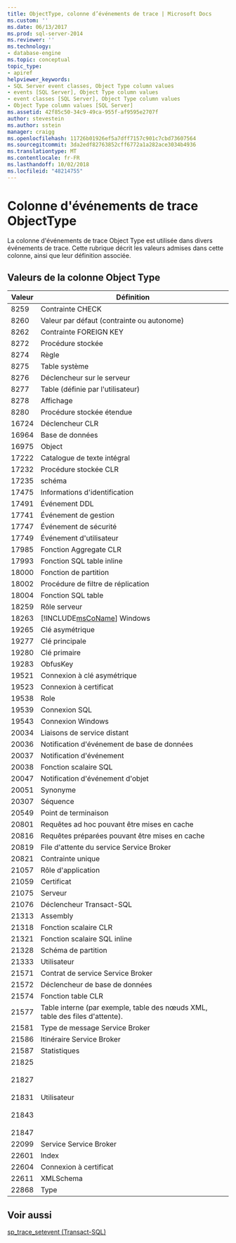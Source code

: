 ```yaml
---
title: ObjectType, colonne d’événements de trace | Microsoft Docs
ms.custom: ''
ms.date: 06/13/2017
ms.prod: sql-server-2014
ms.reviewer: ''
ms.technology:
- database-engine
ms.topic: conceptual
topic_type:
- apiref
helpviewer_keywords:
- SQL Server event classes, Object Type column values
- events [SQL Server], Object Type column values
- event classes [SQL Server], Object Type column values
- Object Type column values [SQL Server]
ms.assetid: 42f85c50-34c9-49ca-955f-af9595e2707f
author: stevestein
ms.author: sstein
manager: craigg
ms.openlocfilehash: 11726b01926ef5a7dff7157c901c7cbd73607564
ms.sourcegitcommit: 3da2edf82763852cff6772a1a282ace3034b4936
ms.translationtype: MT
ms.contentlocale: fr-FR
ms.lasthandoff: 10/02/2018
ms.locfileid: "48214755"
---
```

# <a name="objecttype-trace-event-column"></a>Colonne d'événements de trace ObjectType
  La colonne d'événements de trace Object Type est utilisée dans divers événements de trace. Cette rubrique décrit les valeurs admises dans cette colonne, ainsi que leur définition associée.  
  
## <a name="object-type-column-values"></a>Valeurs de la colonne Object Type  
  
|Valeur|Définition|  
|-----------|----------------|  
|8259|Contrainte CHECK|  
|8260|Valeur par défaut (contrainte ou autonome)|  
|8262|Contrainte FOREIGN KEY|  
|8272|Procédure stockée|  
|8274|Règle|  
|8275|Table système|  
|8276|Déclencheur sur le serveur|  
|8277|Table (définie par l'utilisateur)|  
|8278|Affichage|  
|8280|Procédure stockée étendue|  
|16724|Déclencheur CLR|  
|16964|Base de données|  
|16975|Object|  
|17222|Catalogue de texte intégral|  
|17232|Procédure stockée CLR|  
|17235|schéma|  
|17475|Informations d'identification|  
|17491|Événement DDL|  
|17741|Événement de gestion|  
|17747|Événement de sécurité|  
|17749|Événement d'utilisateur|  
|17985|Fonction Aggregate CLR|  
|17993|Fonction SQL table inline|  
|18000|Fonction de partition|  
|18002|Procédure de filtre de réplication|  
|18004|Fonction SQL table|  
|18259|Rôle serveur|  
|18263|[!INCLUDE[msCoName](../../includes/msconame-md.md)] Windows|  
|19265|Clé asymétrique|  
|19277|Clé principale|  
|19280|Clé primaire|  
|19283|ObfusKey|  
|19521|Connexion à clé asymétrique|  
|19523|Connexion à certificat|  
|19538|Role|  
|19539|Connexion SQL|  
|19543|Connexion Windows|  
|20034|Liaisons de service distant|  
|20036|Notification d'événement de base de données|  
|20037|Notification d'événement|  
|20038|Fonction scalaire SQL|  
|20047|Notification d'événement d'objet|  
|20051|Synonyme|  
|20307|Séquence|  
|20549|Point de terminaison|  
|20801|Requêtes ad hoc pouvant être mises en cache|  
|20816|Requêtes préparées pouvant être mises en cache|  
|20819|File d'attente du service Service Broker|  
|20821|Contrainte unique|  
|21057|Rôle d'application|  
|21059|Certificat|  
|21075|Serveur|  
|21076|Déclencheur Transact-SQL|  
|21313|Assembly|  
|21318|Fonction scalaire CLR|  
|21321|Fonction scalaire SQL inline|  
|21328|Schéma de partition|  
|21333|Utilisateur|  
|21571|Contrat de service Service Broker|  
|21572|Déclencheur de base de données|  
|21574|Fonction table CLR|  
|21577|Table interne (par exemple, table des nœuds XML, table des files d'attente).|  
|21581|Type de message Service Broker|  
|21586|Itinéraire Service Broker|  
|21587|Statistiques|  
|21825<br /><br /> 21827<br /><br /> 21831<br /><br /> 21843<br /><br /> 21847|Utilisateur|  
|22099|Service Service Broker|  
|22601|Index|  
|22604|Connexion à certificat|  
|22611|XMLSchema|  
|22868|Type|  
  
## <a name="see-also"></a>Voir aussi  
 [sp_trace_setevent &#40;Transact-SQL&#41;](/sql/relational-databases/system-stored-procedures/sp-trace-setevent-transact-sql)  
  
  
